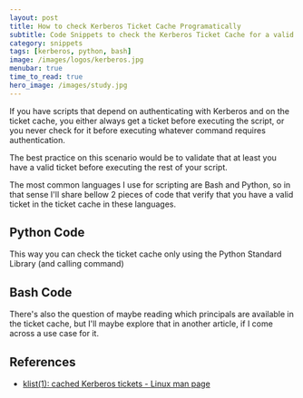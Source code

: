 ```yaml
---
layout: post
title: How to check Kerberos Ticket Cache Programatically
subtitle: Code Snippets to check the Kerberos Ticket Cache for a valid Ticket with Python and Bash
category: snippets
tags: [kerberos, python, bash]
image: /images/logos/kerberos.jpg
menubar: true
time_to_read: true
hero_image: /images/study.jpg
---
```

 

If you have scripts that depend on authenticating with Kerberos and on the ticket cache, you either always get a ticket before executing the script, or you never check for it before executing whatever command requires authentication.

The best practice on this scenario would be to validate that at least you have a valid ticket before executing the rest of your script. 

The most common languages I use for scripting are Bash and Python, so in that sense I'll share bellow 2 pieces of code that verify that you have a valid ticket in the ticket cache in these languages.


## Python Code

<script src="https://gist.github.com/mindblastr/fad200538b626bdb66e8b0a9a53e496a.js"></script>

This way you can check the ticket cache only using the Python Standard Library (and calling command)


## Bash Code

<script src="https://gist.github.com/mindblastr/94bb30e9241ce4dea94ce9365281a21c.js"></script>


There's also the question of maybe reading which principals are available in the ticket cache, but I'll maybe explore that in another article, if I come across a use case for it.

## References

- [klist(1): cached Kerberos tickets - Linux man page](https://linux.die.net/man/1/klist)
